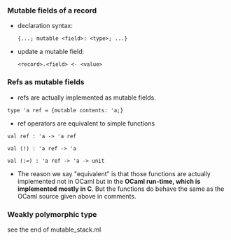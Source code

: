 ### Mutable fields of a record
* declaration syntax: 
    ```
    {...; mutable <field>: <type>; ...}
    ```
* update a mutable field: 
    ```
    <record>.<field> <- <value>
    ```

### Refs as mutable fields
* refs are actually implemented as mutable fields. 
```
type 'a ref = {mutable contents: 'a;}
```
* ref operators are equivalent to simple functions
```
val ref : 'a -> 'a ref

val (!) : 'a ref -> 'a

val (:=) : 'a ref -> 'a -> unit
``` 
* The reason we say "equivalent" is that those functions are actually implemented not in OCaml but in the **OCaml run-time, which is implemented mostly in C**. But the functions do behave the same as the OCaml source given above in comments.


### Weakly polymorphic type
see the end of mutable_stack.ml